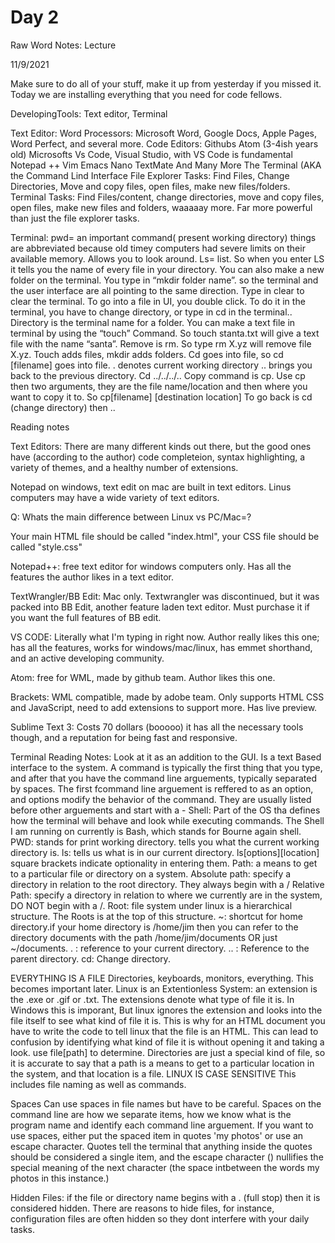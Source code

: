 # Day 2

Raw Word Notes: 
Lecture

11/9/2021 

Make sure to do all of your stuff, make it up from yesterday if you missed it. 
Today we are installing everything that you need for code fellows. 

DevelopingTools: 
Text editor, Terminal 

Text Editor: 
Word Processors: Microsoft Word, Google Docs, Apple Pages, Word Perfect, and several more. 
Code Editors: Githubs Atom (3-4ish years old)
Microsofts Vs Code, Visual Studio, with VS Code is fundamental
Notepad ++
Vim Emacs Nano TextMate
And Many More
The Terminal (AKA the Command Lind Interface
File Explorer Tasks: Find Files, Change Directories, Move and copy files, open files, make new files/folders. 
Terminal Tasks: Find Files/content, change directories, move and copy files, open files, make new files and folders, waaaaay more. Far more powerful than just the file explorer tasks. 

Terminal: pwd= an important command( present working directory) things are abbreviated because old timey computers had severe limits on their available memory. Allows you to look around. 
Ls= list. So when you enter LS it tells you the name of every file in your directory. 
You can also make a new folder on the terminal. You type in “mkdir folder name”. so the terminal and the user interface are all pointing to the same direction. 
Type in clear to clear the terminal. 
To go into a file in UI, you double click. To do it in the terminal, you have to change directory, or type in cd in the terminal.. 
Directory is the terminal name for a folder. 
You can make a text file in terminal by using the “touch” Command. So touch stanta.txt will give a text file with the name “santa”. 
Remove is rm. So type rm X.yz will remove file X.yz. 
Touch adds files, mkdir adds folders. 
Cd goes into file, so cd [filename] goes into file. 
. denotes current working directory
.. brings you back to the previous directory. 
Cd ../../../..
Copy command is cp. Use cp then two arguments, they are the file name/location and then where you want to copy it to. So cp[filename] [destination location]
To go back is cd (change directory) then ..

Reading notes 

Text Editors: 
There are many different kinds out there, but the good ones have (according to the author) code completeion, syntax highlighting, a variety of themes, and a healthy number of extensions. 

Notepad on windows, text edit on mac are built in text editors. Linus computers may have a wide variety of text editors.

Q: Whats the main difference between Linux vs PC/Mac=? 

Your main HTML file should be called "index.html", your CSS file should be called "style.css"

Notepad++: free text editor for windows computers only. Has all the features the author likes in a text editor. 

TextWrangler/BB Edit: Mac only. Textwrangler was discontinued, but it was packed into BB Edit, another feature laden text editor. Must purchase it if you want the full features of BB edit. 

VS CODE: Literally what I'm typing in right now. Author really likes this one; has all the features, works for windows/mac/linux, has emmet shorthand, and an active developing community. 

Atom: free for WML, made by github team. Author likes this one. 

Brackets: WML compatible, made by adobe team. Only supports HTML CSS and JavaScript, need to add extensions to support more. Has live preview. 

Sublime Text 3: Costs 70 dollars (booooo) it has all the necessary tools though, and a reputation for being fast and responsive. 

Terminal Reading Notes: 
Look at it as an addition to the GUI. 
Is a text Based interface to the system. 
A command is typically the first thing that you type, and after that you have the command line arguements, typically separated by spaces. The first fcommand line arguement is reffered to as an option, and options modify the behavior of the command. They are usually listed before other arguements and start with a -
Shell: Part of the OS tha defines how the terminal will behave and look while executing commands. 
The Shell I am running on currently is Bash, which stands for Bourne again shell. 
PWD: stands for print working directory. tells you what the current working directory is. 
ls: tells us what is in our current directory. ls[options][location] square brackets indicate optionality in entering them. 
Path: a means to get to a particular file or directory on a system. 
Absolute path: specify a directory in relation to the root directory. They always begin with a /
Relative Path: specify a directory in relation to where we currently are in the system, DO NOT begin with a /. 
Root: file system under linux is a hierarchical structure. The Roots is at the top of this structure. 
~: shortcut for home directory.if your home directory is /home/jim then you can refer to the directory documents with the path /home/jim/documents OR just ~/documents. 
. : reference to your current directory. 
.. : Reference to the parent directory. 
cd: Change directory. 

EVERYTHING IS A FILE
    Directories, keyboards, monitors, everything. This becomes important later. 
Linux is an Extentionless System: 
    an extension is the .exe or .gif or .txt. The extensions denote what type of file it is. In Windows this is imporant, But linux ignores  the extension and looks into the file itself to see what kind of file it is. This is why for an HTML document you have to write the code to tell linux that the file is an HTML. 
This can lead to confusion by identifying what kind of file it is without opening it and taking a look. use file[path] to determine. 
Directories are just a special kind of file, so it is accurate to say that a path is a means to get to a particular location in the system, and that location is a file. 
LINUX IS CASE SENSITIVE
This includes file naming as well as commands. 

Spaces
    Can use spaces in file names but have to be careful. Spaces on the command line are how we separate items, how we know what is the program name and identify each command line arguement. 
If you want to use spaces, either put the spaced item in quotes 'my photos' or use an escape character. Quotes tell the terminal that anything inside the quotes should be considered a single item, and the escape character (\) nullifies the special meaning of the next character (the space intbetween the words my photos in this instance.)

Hidden Files: 
if the file or directory name begins with a . (full stop) then it is considered hidden. There are reasons to hide files, for instance, configuration files are often hidden so they dont interfere with your daily tasks. 
